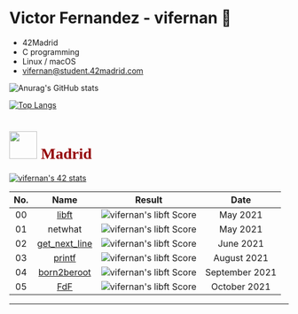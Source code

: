 ### <h1>Victor Fernandez - vifernan 🤖 </h1>

<!-- ![42 Profile Card](https://1337-readme.vercel.app/api/profile?cursus=42&dark=true&login=vifernan) -->

<!--
**vifernan42/vifernan42** is a ✨ _special_ ✨ repository because its `README.md` (this file) appears on your GitHub profile.

Here are some ideas to get you started:

- 🔭 I’m currently working on ...
- 🌱 I’m currently learning ...
- 👯 I’m looking to collaborate on ...
- 🤔 I’m looking for help with ...
- 💬 Ask me about ...
- 📫 How to reach me: ...
- 😄 Pronouns: ...
- ⚡ Fun fact: ...
# <h1 style="color:#950104; font-family: poppins;"> <img src="https://raw.githubusercontent.com/kube/vscode-42header/master/42.png" width=50> Madrid Telefónica Student </h1>
-->

- 42Madrid
- C programming
- Linux / macOS
- [vifernan@student.42madrid.com](mailto:vifernan@student.42madrid.com?subject=[GitHub]%20-)

![Anurag's GitHub stats](https://github-readme-stats.vercel.app/api?username=vifernan42&show_icons=true&theme=radical)

[![Top Langs](https://github-readme-stats.vercel.app/api/top-langs/?username=vifernan42&theme=radical)](https://github.com/anuraghazra/github-readme-stats)

### <h1 style="color:#950104; font-family: poppins;"> <img src="https://raw.githubusercontent.com/kube/vscode-42header/master/42.png" width=50> Madrid</h1>

[![vifernan's 42 stats](https://badge42.herokuapp.com/api/stats/vifernan?darkmode=true?privacyName=true)](https://github.com/JaeSeoKim/badge42)

|  No.  |			Name				| Result | Date |
|:-----:|:---------------:|:------:|:----:|
|  00  |[libft](https://github.com/vifernan42/libft)						          | ![vifernan's libft Score](https://badge42.herokuapp.com/api/project/vifernan/Libft) | May 2021 |
|  01  |netwhat     			          | ![vifernan's libft Score](https://badge42.herokuapp.com/api/project/vifernan/netwhat) | May 2021 |
|  02  |[get_next_line](https://github.com/vifernan42/get_next_line)			          | ![vifernan's libft Score](https://badge42.herokuapp.com/api/project/vifernan/get_next_line) | June 2021 |
|  03  |[printf](https://github.com/vifernan42/ft_printf)        		          | ![vifernan's libft Score](https://badge42.herokuapp.com/api/project/vifernan/ft_printf) | August 2021 |
|  04  |[born2beroot](https://github.com/vifernan42/Born2BeRoot)    		          | ![vifernan's libft Score](https://badge42.herokuapp.com/api/project/vifernan/Born2beroot) | September 2021 |
|  05  |[FdF](https://github.com/vifernan42/FdF)           		          | ![vifernan's libft Score](https://badge42.herokuapp.com/api/project/vifernan/FdF) |October 2021 |


---

